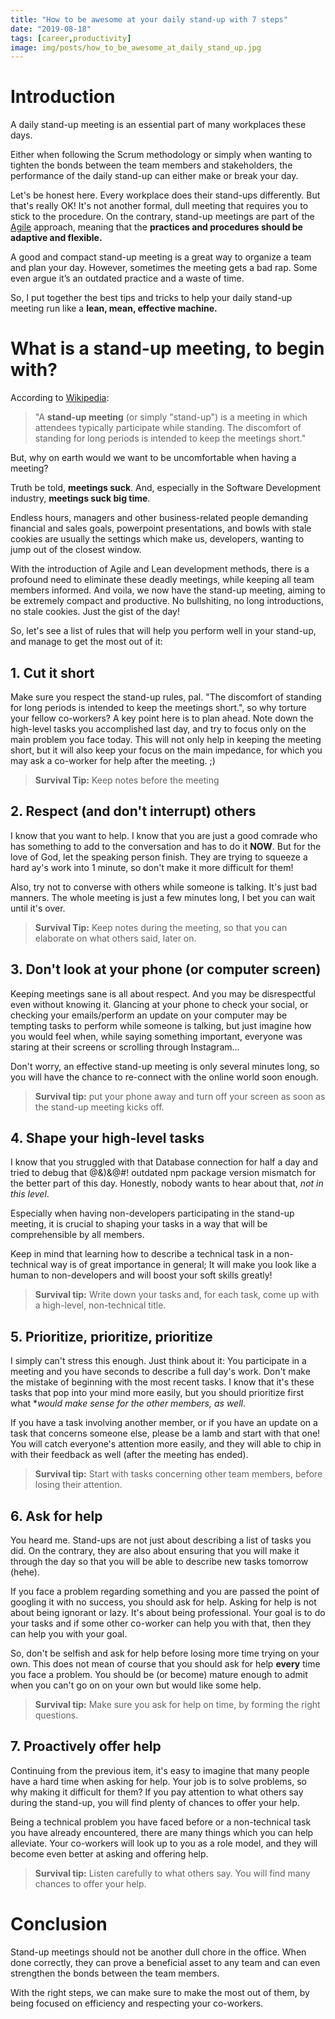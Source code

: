 ```yaml
---
title: "How to be awesome at your daily stand-up with 7 steps"
date: "2019-08-18"
tags: [career,productivity]
image: img/posts/how_to_be_awesome_at_daily_stand_up.jpg
---
```


# Introduction

A daily stand-up meeting is an essential part of many workplaces these days. 

Either when following the Scrum methodology or simply 
when wanting to tighten the bonds between the team members and stakeholders,
the performance of the daily stand-up can either make or break your day.
 
Let's be honest here. Every workplace does their stand-ups differently.
But that's really OK! It's not another formal, dull meeting that requires you to stick
to the procedure. On the contrary, stand-up meetings are part of the [Agile](https://en.wikipedia.org/wiki/Agile_software_development)
approach, meaning that the **practices and procedures should be adaptive and flexible.** 

A good and compact stand-up meeting is a great way to organize a team and plan your day.
However, sometimes the meeting gets a bad rap. 
Some even argue it’s an outdated practice and a waste of time.

So, I put together the best tips and tricks to help your daily stand-up meeting run 
like a **lean, mean, effective machine.**

# What is a stand-up meeting, to begin with?

According to [Wikipedia](https://en.wikipedia.org/wiki/Stand-up_meeting):

>"A **stand-up meeting** (or simply "stand-up") is a meeting in which attendees typically participate while standing. The discomfort of standing for long periods is intended to keep the meetings short."

But, why on earth would we want to be uncomfortable when having a meeting?

Truth be told, **meetings suck**. And, especially in the Software Development industry, **meetings suck big time**.

Endless hours, managers and other business-related people demanding financial and sales goals, powerpoint presentations, and bowls with stale cookies are usually the settings which make us, developers, wanting to jump out of the closest window.

With the introduction of Agile and Lean development methods, there is a profound need to eliminate these deadly meetings, while keeping all team members informed. And voila, we now have the stand-up meeting, aiming to be extremely compact and productive. No bullshiting, no long introductions, no stale cookies. Just the gist of the day!

So, let's see a list of rules that will help you perform well in your stand-up, and manage to get the most out of it:

## 1. Cut it short
Make sure you respect the stand-up rules, pal. "The discomfort of standing for long periods is intended to keep the meetings short.", so why torture your fellow co-workers? 
A key point here is to plan ahead. Note down the high-level tasks you accomplished last day, and try to focus only on the main problem you face today. 
This will not only help in keeping the meeting short, but it will also keep your focus on the main impedance, for which you may ask a co-worker for help after the meeting. ;)

> **Survival Tip:** Keep notes before the meeting


## 2. Respect (and don't interrupt) others

I know that you want to help. I know that you are just a good comrade who has something to add to the conversation and has to do it **NOW**. 
But for the love of God, let the speaking person finish. They are trying to squeeze a hard ay's work into 1 minute, so don't make it more difficult for them! 

Also, try not to converse with others while someone is talking. It's just bad manners. The whole meeting is just a few minutes long, I bet you can wait until it's over.

> **Survival Tip:** Keep notes during the meeting, so that you can elaborate on what others said, later on.

## 3. Don't look at your phone (or computer screen)

Keeping meetings sane is all about respect. And you may be disrespectful even without knowing it. Glancing at your phone to check your social, or checking your emails/perform an update on your computer may be tempting tasks to perform while someone is talking, but just imagine how you would feel when, while saying something important, everyone was staring at their screens or scrolling through Instagram...

Don't worry, an effective stand-up meeting is only several minutes long, so you will have the chance to re-connect with the online world soon enough.

> **Survival tip:** put your phone away and turn off your screen as soon as the stand-up meeting kicks off.

## 4. Shape your high-level tasks

I know that you struggled with that Database connection for half a day and tried to debug that @&)&@#! outdated npm package version mismatch for the better part of this day.
Honestly, nobody wants to hear about that, *not in this level*. 

Especially when having non-developers participating in the stand-up meeting, it is crucial to shaping your tasks in a way that will be comprehensible by all members.

Keep in mind that learning how to describe a technical task in a non-technical way is of great importance in general; 
It will make you look like a human to non-developers and will boost your soft skills greatly!

>**Survival tip:** Write down your tasks and, for each task, come up with a high-level, non-technical title.

## 5. Prioritize, prioritize, prioritize

I simply can't stress this enough. Just think about it: You participate in a meeting and you have seconds to describe a full day's work. 
Don't make the mistake of beginning with the most recent tasks. I know that it's these tasks that pop into your mind more easily, but you should prioritize first what **would make sense for the other members, as well*.

If you have a task involving another member, or if you have an update on a task that concerns someone else, please be a lamb and start with that one!
You will catch everyone's attention more easily, and they will able to chip in with their feedback as well (after the meeting has ended).

>**Survival tip:** Start with tasks concerning other team members, before losing their attention.

## 6. Ask for help

You heard me. Stand-ups are not just about describing a list of tasks you did. On the contrary, they are also about ensuring that you will make it through the day so that you will be able to describe new tasks tomorrow (hehe).

If you face a problem regarding something and you are passed the point of googling it with no success, you should ask for help. Asking for help is not about being ignorant or lazy. It's about being professional. Your goal is to do your tasks and if some other co-worker can help you with that, then they can help you with your goal.

So, don't be selfish and ask for help before losing more time trying on your own. This does not mean of course that you should ask for help **every** time you face a problem. You should be (or become) mature enough to admit when you can't go on on your own but would like some help.

>**Survival tip:** Make sure you ask for help on time, by forming the right questions.

## 7. Proactively offer help

Continuing from the previous item, it's easy to imagine that many people have a hard time when asking for help. Your job is to solve problems, so why making it difficult for them? If you pay attention to what others say during the stand-up, you will find plenty of chances to offer your help.

Being a technical problem you have faced before or a non-technical task you have already encountered, there are many things which you can help alleviate. Your co-workers will look up to you as a role model, and they will become even better at asking and offering help.

>**Survival tip:** Listen carefully to what others say. You will find many chances to offer your help.

# Conclusion
Stand-up meetings should not be another dull chore in the office. 
When done correctly, they can prove a beneficial asset to any team and 
can even strengthen the bonds between the team members.

With the right steps, we can make sure to make the most out of them,
by being focused on efficiency and respecting your co-workers.


